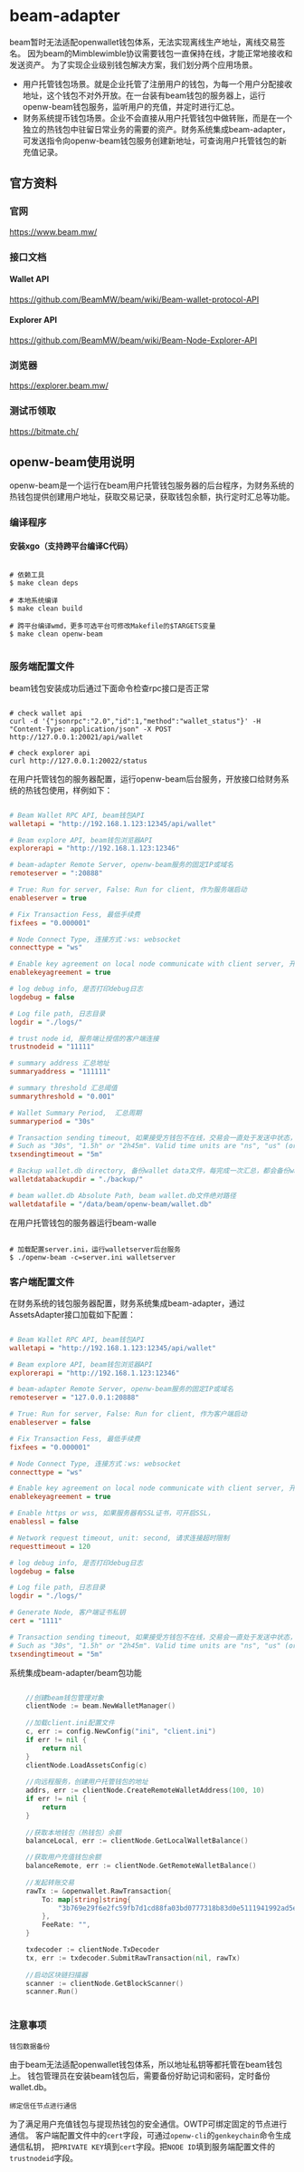 # beam-adapter

beam暂时无法适配openwallet钱包体系，无法实现离线生产地址，离线交易签名。
因为beam的Mimblewimble协议需要钱包一直保持在线，才能正常地接收和发送资产。
为了实现企业级别钱包解决方案，我们划分两个应用场景。
- 用户托管钱包场景。就是企业托管了注册用户的钱包，为每一个用户分配接收地址，这个钱包不对外开放。在一台装有beam钱包的服务器上，运行openw-beam钱包服务，监听用户的充值，并定时进行汇总。
- 财务系统提币钱包场景。企业不会直接从用户托管钱包中做转账，而是在一个独立的热钱包中驻留日常业务的需要的资产。财务系统集成beam-adapter，可发送指令向openw-beam钱包服务创建新地址，可查询用户托管钱包的新充值记录。

## 官方资料

### 官网

https://www.beam.mw/

### 接口文档

#### Wallet API

https://github.com/BeamMW/beam/wiki/Beam-wallet-protocol-API

#### Explorer API

https://github.com/BeamMW/beam/wiki/Beam-Node-Explorer-API

### 浏览器

https://explorer.beam.mw/

### 测试币领取

https://bitmate.ch/

## openw-beam使用说明

openw-beam是一个运行在beam用户托管钱包服务器的后台程序，为财务系统的热钱包提供创建用户地址，获取交易记录，获取钱包余额，执行定时汇总等功能。

### 编译程序

#### 安装xgo（支持跨平台编译C代码）

```shell

# 依赖工具
$ make clean deps

# 本地系统编译
$ make clean build

# 跨平台编译wmd，更多可选平台可修改Makefile的$TARGETS变量
$ make clean openw-beam


```

### 服务端配置文件

beam钱包安装成功后通过下面命令检查rpc接口是否正常

```shell

# check wallet api
curl -d '{"jsonrpc":"2.0","id":1,"method":"wallet_status"}' -H "Content-Type: application/json" -X POST http://127.0.0.1:20021/api/wallet

# check explorer api
curl http://127.0.0.1:20022/status

```



在用户托管钱包的服务器配置，运行openw-beam后台服务，开放接口给财务系统的热钱包使用，样例如下：

```ini

# Beam Wallet RPC API, beam钱包API
walletapi = "http://192.168.1.123:12345/api/wallet"

# Beam explore API, beam钱包浏览器API
explorerapi = "http://192.168.1.123:12346"

# beam-adapter Remote Server, openw-beam服务的固定IP或域名
remoteserver = ":20888"

# True: Run for server, False: Run for client, 作为服务端启动
enableserver = true

# Fix Transaction Fess, 最低手续费
fixfees = "0.000001"

# Node Connect Type, 连接方式：ws: websocket
connecttype = "ws"

# Enable key agreement on local node communicate with client server, 开启协商密码
enablekeyagreement = true

# log debug info, 是否打印debug日志
logdebug = false

# Log file path, 日志目录
logdir = "./logs/"

# trust node id, 服务端让授信的客户端连接
trustnodeid = "11111"

# summary address 汇总地址
summaryaddress = "111111"

# summary threshold 汇总阈值
summarythreshold = "0.001"

# Wallet Summary Period,  汇总周期
summaryperiod = "30s"

# Transaction sending timeout, 如果接受方钱包不在线，交易会一直处于发送中状态，需要设置一个超时时间，超时取消发送中的交易
# Such as "30s", "1.5h" or "2h45m". Valid time units are "ns", "us" (or "µs"), "ms", "s", "m", "h".
txsendingtimeout = "5m"

# Backup wallet.db directory, 备份wallet data文件，每完成一次汇总，都会备份wallet.db到这个目录
walletdatabackupdir = "./backup/"

# beam wallet.db Absolute Path, beam wallet.db文件绝对路径
walletdatafile = "/data/beam/openw-beam/wallet.db"
```

在用户托管钱包的服务器运行beam-walle

```shell

# 加载配置server.ini，运行walletserver后台服务
$ ./openw-beam -c=server.ini walletserver

```

### 客户端配置文件

在财务系统的钱包服务器配置，财务系统集成beam-adapter，通过AssetsAdapter接口加载如下配置：

```ini

# Beam Wallet RPC API, beam钱包API
walletapi = "http://192.168.1.123:12345/api/wallet"

# Beam explore API, beam钱包浏览器API
explorerapi = "http://192.168.1.123:12346"

# beam-adapter Remote Server, openw-beam服务的固定IP或域名
remoteserver = "127.0.0.1:20888"

# True: Run for server, False: Run for client, 作为客户端启动
enableserver = false

# Fix Transaction Fess, 最低手续费
fixfees = "0.000001"

# Node Connect Type, 连接方式：ws: websocket
connecttype = "ws"

# Enable key agreement on local node communicate with client server, 开启协商密码
enablekeyagreement = true

# Enable https or wss, 如果服务器有SSL证书，可开启SSL，
enablessl = false

# Network request timeout, unit: second, 请求连接超时限制
requesttimeout = 120

# log debug info, 是否打印debug日志
logdebug = false

# Log file path, 日志目录
logdir = "./logs/"

# Generate Node, 客户端证书私钥
cert = "1111"

# Transaction sending timeout, 如果接受方钱包不在线，交易会一直处于发送中状态，需要设置一个超时时间，超时取消发送中的交易
# Such as "30s", "1.5h" or "2h45m". Valid time units are "ns", "us" (or "µs"), "ms", "s", "m", "h".
txsendingtimeout = "5m"


```

系统集成beam-adapter/beam包功能

```go

    //创建beam钱包管理对象
	clientNode := beam.NewWalletManager()
	
	//加载client.ini配置文件
	c, err := config.NewConfig("ini", "client.ini")
	if err != nil {
		return nil
	}
	clientNode.LoadAssetsConfig(c)
	
	//向远程服务，创建用户托管钱包的地址
	addrs, err := clientNode.CreateRemoteWalletAddress(100, 10)
	if err != nil {
        return
	}
	
	//获取本地钱包（热钱包）余额
	balanceLocal, err := clientNode.GetLocalWalletBalance()

    //获取用户充值钱包余额
    balanceRemote, err := clientNode.GetRemoteWalletBalance()
    	
	//发起转账交易
    rawTx := &openwallet.RawTransaction{
        To: map[string]string{
            "3b769e29f6e2fc59fb7d1cd88fa03bd0777318b83d0e5111941992ad5efbe670d31": "0.0000001",
        },
        FeeRate: "",
    }

    txdecoder := clientNode.TxDecoder
    tx, err := txdecoder.SubmitRawTransaction(nil, rawTx)
    
    //启动区块链扫描器
    scanner := clientNode.GetBlockScanner()
	scanner.Run()
	
```

### 注意事项

`钱包数据备份`

由于beam无法适配openwallet钱包体系，所以地址私钥等都托管在beam钱包上。
钱包管理员在安装beam钱包后，需要备份好助记词和密码，定时备份wallet.db。

`绑定信任节点进行通信`

为了满足用户充值钱包与提现热钱包的安全通信。OWTP可绑定固定的节点进行通信。
客户端配置文件中的`cert`字段，可通过`openw-cli`的`genkeychain`命令生成通信私钥，
把`PRIVATE KEY`填到`cert`字段。把`NODE ID`填到服务端配置文件的`trustnodeid`字段。
